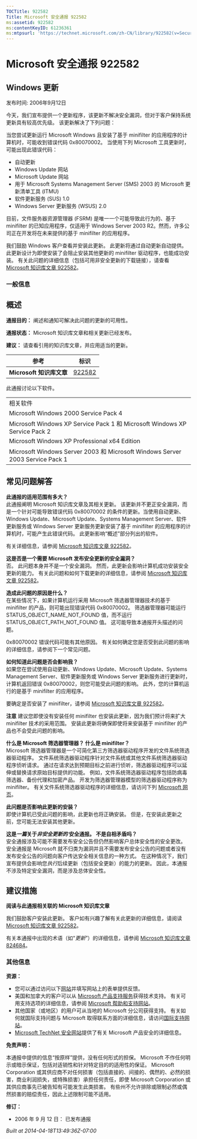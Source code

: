 ```yaml
---
TOCTitle: 922582
Title: Microsoft 安全通报 922582
ms:assetid: 922582
ms:contentKeyID: 61236361
ms:mtpsurl: 'https://technet.microsoft.com/zh-CN/library/922582(v=Security.10)'
---
```


Microsoft 安全通报 922582
=========================

Windows 更新
------------

发布时间: 2006年9月12日

今天，我们宣布提供一个更新程序，该更新不解决安全漏洞，但对于客户保持系统更新具有较高优先级。 该更新解决了下列问题：

当您尝试更新运行 Microsoft Windows 且安装了基于 minifilter 的应用程序的计算机时，可能收到错误代码 0x80070002。 当使用下列 Microsoft 工具更新时，可能出现此错误代码：

-   自动更新
-   Windows Update 网站
-   Microsoft Update 网站
-   用于 Microsoft Systems Management Server (SMS) 2003 的 Microsoft 更新清单工具 (ITMU)
-   软件更新服务 (SUS) 1.0
-   Windows Server 更新服务 (WSUS) 2.0

目前，文件服务器资源管理器 (FSRM) 是唯一一个可能导致此行为的、基于 minifilter 的已知应用程序，仅适用于 Windows Server 2003 R2。然而，许多公司正在开发将在未来提供的基于 minifilter 的应用程序。

我们鼓励 Windows 客户查看并安装此更新。 此更新将通过自动更新自动提供。 此更新设计为即使安装了会阻止安装其他更新的 minifilter 驱动程序，也能成功安装。 有关此问题的详细信息（包括可用非安全更新的下载链接），请查看 [Microsoft 知识库文章 922582](https://support.microsoft.com/kb/922582)。

### 一般信息

概述
----


**通报目的：** 阐述和通知可解决此问题的更新的可用性。

**通报状态：** Microsoft 知识库文章和相关更新已经发布。

**建议：** 请查看引用的知识库文章，并应用适当的更新。

| 参考                     | 标识                                             |
|--------------------------|--------------------------------------------------|
| **Microsoft 知识库文章** | [922582](https://support.microsoft.com/kb/922582) |

此通报讨论以下软件。

|                                                                               |
|-------------------------------------------------------------------------------|
| 相关软件                                                                      |
| Microsoft Windows 2000 Service Pack 4                                         |
| Microsoft Windows XP Service Pack 1 和 Microsoft Windows XP Service Pack 2    |
| Microsoft Windows XP Professional x64 Edition                                 |
| Microsoft Windows Server 2003 和 Microsoft Windows Server 2003 Service Pack 1 |

常见问题解答
------------


**此通报的适用范围有多大？**  
此通报阐明 Microsoft 知识库文章及其相关更新。 该更新并不更正安全漏洞，而是一个针对可能导致错误代码 0x80070002 的条件的更新。当使用自动更新、Windows Update、Microsoft Update、Systems Management Server、软件更新服务或 Windows Server 更新服务更新安装了基于 minifilter 的应用程序的计算机时，可能产生此错误代码。 此更新影响“概述”部分列出的软件。

有关详细信息，请参阅 [Microsoft 知识库文章 922582](https://support.microsoft.com/kb/922582)。

**这是否是一个需要 Microsoft 发布安全更新的安全漏洞？**  
否。 此问题本身并不是一个安全漏洞。 然而，此更新会影响计算机成功安装安全更新的能力。 有关此问题和如何下载更新的详细信息，请参阅 [Microsoft 知识库文章 922582](https://support.microsoft.com/kb/922582)。

**造成此问题的原因是什么？**  
在某些情况下，如果计算机运行采用 Microsoft 筛选器管理器技术的基于 minifilter 的产品，则可能出现错误代码 0x80070002。 筛选器管理器可能运行 STATUS\_OBJECT\_NAME\_NOT\_FOUND 值，而不运行 STATUS\_OBJECT\_PATH\_NOT\_FOUND 值。 这可能导致本通报开头描述的问题。

0x80070002 错误代码可能有其他原因。 有关如何确定您是否受到此问题的影响的详细信息，请参阅下一个常见问题。

**如何知道此问题是否会影响我？**  
如果您在尝试使用自动更新、Windows Update、Microsoft Update、Systems Management Server、软件更新服务或 Windows Server 更新服务进行更新时，计算机返回错误 0x80070002，则您可能受此问题的影响。 此外，您的计算机运行的是基于 minifilter 的应用程序。

要确定是否安装了 minifilter，请参阅 [Microsoft 知识库文章 922582](https://support.microsoft.com/kb/922582)。

**注意** 建议您即使没有安装任何 minifilter 也安装此更新，因为我们预计将来扩大 minifilter 技术的采用范围。 安装此更新将确保即使将来安装基于 minifilter 的产品也不会受此问题的影响。

**什么是 Microsoft 筛选器管理器？ 什么是 minifilter？**  
Microsoft 筛选器管理器是一个可简化第三方筛选器驱动程序开发的文件系统筛选器驱动程序。 文件系统筛选器驱动程序针对文件系统或其他文件系统筛选器驱动程序侦听请求。 通过在请求达到预期目标之前进行侦听，筛选器驱动程序可以延伸或替换请求原始目标提供的功能。 例如，文件系统筛选器驱动程序包括防病毒筛选器、备份代理和加密产品。 开发为筛选器管理器模型的筛选器驱动程序称为 minifilter。 有关文件系统筛选器驱动程序的详细信息，请访问下列 [Microsoft 网页](https://go.microsoft.com/fwlink/?linkid=72993)。

**此问题是否影响此更新的安装？**  
即使计算机已受此问题的影响，此更新也将正确安装。 但是，在安装此更新之前，您可能无法安装其他更新。

**这是*一篇*关于*非安全更新的* 安全通报。 不是自相矛盾吗？**  
安全通报涉及可能不需要发布安全公告但仍然影响客户总体安全性的安全更改。 安全通报是 Microsoft 就不归类为漏洞并且不需要发布安全公告的问题或者没有发布安全公告的问题向客户传达安全相关信息的一种方式。 在这种情况下，我们宣布提供会影响您*执行*后续更新（包括安全更新）的能力的更新。 因此，本通报不涉及特定安全漏洞，而是涉及总体安全性。

建议措施
--------


**阅读与此通报相关联的 Microsoft 知识库文章**

我们鼓励客户安装此更新。 客户如有兴趣了解有关此更新的详细信息，请阅读 [Microsoft 知识库文章 922582](https://support.microsoft.com/kb/922582)。

有关本通报中出现的术语（如“*更新*”）的详细信息，请参阅 [Microsoft 知识库文章 824684](https://support.microsoft.com/kb/824684)。

### 其他信息

**资源：**

-   您可以通过访问以下[网站](https://support.microsoft.com/common/survey.aspx?scid=sw;en;1257&amp;showpage=1&amp;ws=technet&amp;sd=tech)并填写网站上的表单提供反馈。
-   美国和加拿大的客户可以从 [Microsoft 产品支持服务](https://go.microsoft.com/fwlink/?linkid=21131)获得技术支持。 有关可用支持选项的详细信息，请参阅 [Microsoft 帮助和支持网站](https://support.microsoft.com/default.aspx?ln=zh-cn)。
-   其他国家（或地区）的用户可从当地的 Microsoft 分公司获得支持。 有关如何就国际支持问题与 Microsoft 取得联系方面的详细信息，请访问[国际支持网站](https://go.microsoft.com/fwlink/?linkid=21155)。
-   [Microsoft TechNet 安全网站](https://go.microsoft.com/fwlink/?linkid=21132)提供了有关 Microsoft 产品安全的详细信息。

**免责声明：**

本通报中提供的信息“按原样”提供，没有任何形式的担保。 Microsoft 不作任何明示或暗示保证，包括对适销性和针对特定目的的适用性的保证。 Microsoft Corporation 或其供应商不对任何损害（包括直接的、间接的、偶然的、必然的损害，商业利润损失，或特殊损害）承担任何责任，即使 Microsoft Corporation 或其供应商事先已被告知有可能发生此类损害。 有些州不允许排除或限制必然或偶然损害的赔偿责任，因此上述限制可能不适用。

**修订：**

-   2006 年 9 月 12 日： 已发布通报

*Built at 2014-04-18T13:49:36Z-07:00*
